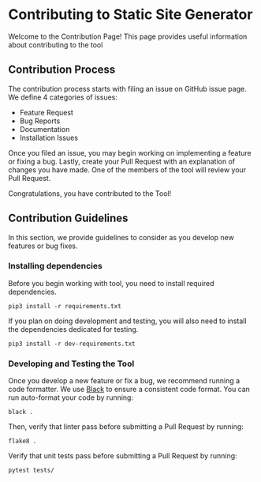 # Contributing to Static Site Generator

Welcome to the Contribution Page!  This page provides useful information about contributing to the tool

## Contribution Process
The contribution process starts with filing an issue on GitHub issue page. We define 4 categories of issues:
- Feature Request
- Bug Reports
- Documentation
- Installation Issues

Once you filed an issue, you may begin working on implementing a feature or fixing a bug. Lastly, create your Pull Request with an explanation of changes you have made. One of the members of the tool will review your Pull Request.

Congratulations, you have contributed to the Tool!

## Contribution Guidelines
In this section, we provide guidelines to consider as you develop new features or bug fixes.

### Installing dependencies
Before you begin working with tool, you need to install required dependencies.
```
pip3 install -r requirements.txt
```
If you plan on doing development and testing, you will also need to install the dependencies dedicated for testing.
```
pip3 install -r dev-requirements.txt
```
### Developing and Testing the Tool

Once you develop a new feature or fix a bug, we recommend running a code formatter. We use [Black](https://black.readthedocs.io/en/stable/) to ensure a consistent code format. You can run auto-format your code by running:
```
black .
```
Then, verify that linter pass before submitting a Pull Request by running:
```
flake8 .
```
Verify that unit tests pass before submitting a Pull Request by running:
```
pytest tests/
```
